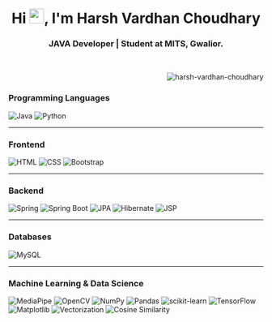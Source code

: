 <h1 align="center">Hi <img src="https://media.giphy.com/media/hvRJCLFzcasrR4ia7z/giphy.gif" width="29px">, I'm Harsh Vardhan Choudhary</h1>
<h3 align="center">JAVA Developer | Student at MITS, Gwalior.</h3>

<br>

<p><img align="right" src="https://github.com/Adam-pw/Adam-pw/blob/main/animation_500_kxa883sd.gif" alt="harsh-vardhan-choudhary" /></p>

<br>

### Programming Languages
![Java](https://img.shields.io/badge/java-%23ED8B00.svg?style=for-the-badge&logo=openjdk&logoColor=white) ![Python](https://img.shields.io/badge/python-3670A0?style=for-the-badge&logo=python&logoColor=white)

<hr>

### Frontend
![HTML](https://img.shields.io/badge/html-%23E34F26.svg?style=for-the-badge&logo=html&logoColor=white) ![CSS](https://img.shields.io/badge/css-%231572B6.svg?style=for-the-badge&logo=css&logoColor=white) ![Bootstrap](https://img.shields.io/badge/bootstrap-%23563D7C.svg?style=for-the-badge&logo=bootstrap&logoColor=white)

<hr>

### Backend
![Spring](https://img.shields.io/badge/spring-%236DB33F.svg?style=for-the-badge&logo=spring&logoColor=white) ![Spring Boot](https://img.shields.io/badge/Spring%20Boot-%236DB33F.svg?style=for-the-badge&logo=Spring%20Boot&logoColor=white) ![JPA](https://img.shields.io/badge/JPA-%23F7901E.svg?style=for-the-badge&logo=hibernate&logoColor=white) ![Hibernate](https://img.shields.io/badge/Hibernate-%236DB33F.svg?style=for-the-badge&logo=hibernate&logoColor=white) ![JSP](https://img.shields.io/badge/JSP-%23E34F26.svg?style=for-the-badge&logo=java&logoColor=white)

<hr>

### Databases
![MySQL](https://img.shields.io/badge/mysql-%2300f.svg?style=for-the-badge&logo=mysql&logoColor=white)

<hr>

### Machine Learning & Data Science
![MediaPipe](https://img.shields.io/badge/MediaPipe-%2300C853.svg?style=for-the-badge&logo=google&logoColor=white) ![OpenCV](https://img.shields.io/badge/OpenCV-%235C3EE8.svg?style=for-the-badge&logo=opencv&logoColor=white) ![NumPy](https://img.shields.io/badge/numpy-%23013243.svg?style=for-the-badge&logo=numpy&logoColor=white) ![Pandas](https://img.shields.io/badge/pandas-%23150458.svg?style=for-the-badge&logo=pandas&logoColor=white) ![scikit-learn](https://img.shields.io/badge/scikit--learn-%23F7931E.svg?style=for-the-badge&logo=scikit-learn&logoColor=white) ![TensorFlow](https://img.shields.io/badge/TensorFlow-%23FF6F00.svg?style=for-the-badge&logo=TensorFlow&logoColor=white) ![Matplotlib](https://img.shields.io/badge/Matplotlib-%23076AB4.svg?style=for-the-badge&logo=Matplotlib&logoColor=white) ![Vectorization](https://img.shields.io/badge/Vectorization-%23000000.svg?style=for-the-badge&logo=vector&logoColor=white) ![Cosine Similarity](https://img.shields.io/badge/Cosine%20Similarity-%2300BCD4.svg?style=for-the-badge&logo=mathworks&logoColor=white)

<br>
